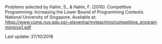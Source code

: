 Problems selected by Halim, S., & Halim, F. (2010). Competitive Programming: Increasing the Lower Bound of Programming Contests. National University of Singapore. Available at: <a href="https://www.comp.nus.edu.sg/~stevenha/myteaching/competitive_programming/cp1.pdf">https://www.comp.nus.edu.sg/~stevenha/myteaching/competitive_programming/cp1.pdf</a>


Last update: 27/10/2018
